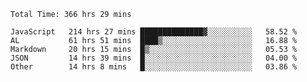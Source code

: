 
<!--START_SECTION:waka-->

```text
Total Time: 366 hrs 29 mins

JavaScript   214 hrs 27 mins ██████████████▓░░░░░░░░░░   58.52 %
AL           61 hrs 51 mins  ████▒░░░░░░░░░░░░░░░░░░░░   16.88 %
Markdown     20 hrs 15 mins  █▒░░░░░░░░░░░░░░░░░░░░░░░   05.53 %
JSON         14 hrs 39 mins  █░░░░░░░░░░░░░░░░░░░░░░░░   04.00 %
Other        14 hrs 8 mins   █░░░░░░░░░░░░░░░░░░░░░░░░   03.86 %
```

<!--END_SECTION:waka-->












